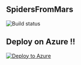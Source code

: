 ## SpidersFromMars

![Build status](https://helaili.visualstudio.com/_apis/public/build/definitions/d9cf02d4-6723-4346-a726-477315b23501/7/badge)

## Deploy on Azure  !!
 [![Deploy to Azure](https://azuredeploy.net/deploybutton.png)](https://azuredeploy.net/)  
 
